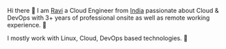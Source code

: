 Hi there 👋
I am [Ravi](https://www.linkedin.com/in/ravi-kumar-srivastava-a028b7243/) a Cloud Engineer from [India](https://en.wikipedia.org/wiki/India) passionate about Cloud & DevOps with 3+ years of professional onsite as well as remote working experience. 🎯 

I mostly work with Linux, Cloud, DevOps based technologies. 🚀






<!--
**RaviSrivastava-aws/RaviSrivastava-aws** is a ✨ _special_ ✨ repository because its `README.md` (this file) appears on your GitHub profile.

Here are some ideas to get you started:

- 🔭 I’m currently working on ...
- 🌱 I’m currently learning ...
- 👯 I’m looking to collaborate on ...
- 🤔 I’m looking for help with ...
- 💬 Ask me about ...
- 📫 How to reach me: ...
- 😄 Pronouns: ...
- ⚡ Fun fact: ...
-->

